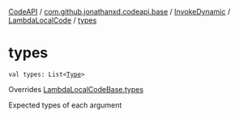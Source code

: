 [CodeAPI](../../../index.md) / [com.github.jonathanxd.codeapi.base](../../index.md) / [InvokeDynamic](../index.md) / [LambdaLocalCode](index.md) / [types](.)

# types

`val types: List<`[`Type`](http://docs.oracle.com/javase/6/docs/api/java/lang/reflect/Type.html)`>`

Overrides [LambdaLocalCodeBase.types](../../-invoke-dynamic-base/-lambda-local-code-base/types.md)

Expected types of each argument

